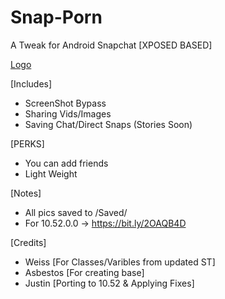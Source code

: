 # Snap-Porn
A Tweak for Android Snapchat [XPOSED BASED]

[Logo](https://i.vgy.me/wLfPni.png)

[Includes]
+ ScreenShot Bypass
+ Sharing Vids/Images
+ Saving Chat/Direct Snaps (Stories Soon)

[PERKS]
+ You can add friends
+ Light Weight

[Notes]
+ All pics saved to /Saved/
+ For 10.52.0.0 -> https://bit.ly/2OAQB4D

[Credits]
+ Weiss [For Classes/Varibles from updated ST]
+ Asbestos [For creating base]
+ Justin [Porting to 10.52 & Applying Fixes]